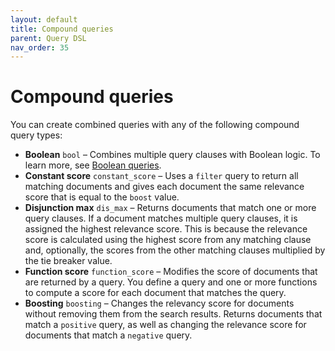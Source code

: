 ```yaml
---
layout: default
title: Compound queries
parent: Query DSL
nav_order: 35
---
```


# Compound queries

You can create combined queries with any of the following compound query types:

 - **Boolean** `bool` – Combines multiple query clauses with Boolean logic. To learn more, see [Boolean queries]({{site.url}}{{site.baseurl}}/opensearch/query-dsl/bool/).
 - **Constant score** `constant_score` – Uses a `filter` query to return all matching documents and gives each document the same relevance score that is equal to the `boost` value.
- **Disjunction max** `dis_max` – Returns documents that match one or more query clauses. If a document matches multiple query clauses, it is assigned the highest relevance score. This is because the relevance score is calculated using the highest score from any matching clause and, optionally, the scores from the other matching clauses multiplied by the tie breaker value.
- **Function score** `function_score` – Modifies the score of documents that are returned by a query. You define a query and one or more functions to compute a score for each document that matches the query.
- **Boosting** `boosting` – Changes the relevancy score for documents without removing them from the search results. Returns documents that match a `positive` query, as well as changing the relevance score for documents that match a `negative` query.